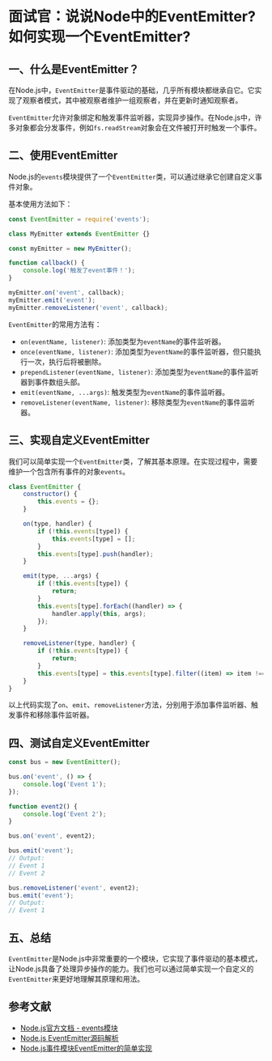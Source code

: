 # 面试官：说说Node中的EventEmitter? 如何实现一个EventEmitter?


## 一、什么是EventEmitter？

在Node.js中，`EventEmitter`是事件驱动的基础，几乎所有模块都继承自它。它实现了观察者模式，其中被观察者维护一组观察者，并在更新时通知观察者。

`EventEmitter`允许对象绑定和触发事件监听器，实现异步操作。在Node.js中，许多对象都会分发事件，例如`fs.readStream`对象会在文件被打开时触发一个事件。

## 二、使用EventEmitter

Node.js的`events`模块提供了一个`EventEmitter`类，可以通过继承它创建自定义事件对象。

基本使用方法如下：

```js
const EventEmitter = require('events');

class MyEmitter extends EventEmitter {}

const myEmitter = new MyEmitter();

function callback() {
    console.log('触发了event事件！');
}

myEmitter.on('event', callback);
myEmitter.emit('event');
myEmitter.removeListener('event', callback);
```

`EventEmitter`的常用方法有：

- `on(eventName, listener)`: 添加类型为`eventName`的事件监听器。
- `once(eventName, listener)`: 添加类型为`eventName`的事件监听器，但只能执行一次，执行后将被删除。
- `prependListener(eventName, listener)`: 添加类型为`eventName`的事件监听器到事件数组头部。
- `emit(eventName, ...args)`: 触发类型为`eventName`的事件监听器。
- `removeListener(eventName, listener)`: 移除类型为`eventName`的事件监听器。

## 三、实现自定义EventEmitter

我们可以简单实现一个`EventEmitter`类，了解其基本原理。在实现过程中，需要维护一个包含所有事件的对象`events`。

```js
class EventEmitter {
    constructor() {
        this.events = {};
    }

    on(type, handler) {
        if (!this.events[type]) {
            this.events[type] = [];
        }
        this.events[type].push(handler);
    }

    emit(type, ...args) {
        if (!this.events[type]) {
            return;
        }
        this.events[type].forEach((handler) => {
            handler.apply(this, args);
        });
    }

    removeListener(type, handler) {
        if (!this.events[type]) {
            return;
        }
        this.events[type] = this.events[type].filter((item) => item !== handler);
    }
}
```

以上代码实现了`on`、`emit`、`removeListener`方法，分别用于添加事件监听器、触发事件和移除事件监听器。

## 四、测试自定义EventEmitter

```js
const bus = new EventEmitter();

bus.on('event', () => {
    console.log('Event 1');
});

function event2() {
    console.log('Event 2');
}

bus.on('event', event2);

bus.emit('event');
// Output:
// Event 1
// Event 2

bus.removeListener('event', event2);
bus.emit('event');
// Output:
// Event 1
```

## 五、总结

`EventEmitter`是Node.js中非常重要的一个模块，它实现了事件驱动的基本模式，让Node.js具备了处理异步操作的能力。我们也可以通过简单实现一个自定义的`EventEmitter`来更好地理解其原理和用法。

## 参考文献

- [Node.js官方文档 - events模块](http://nodejs.cn/api/events.html#events_class_eventemitter)
- [Node.js EventEmitter源码解析](https://segmentfault.com/a/1190000015762318)
- [Node.js事件模块EventEmitter的简单实现](https://juejin.cn/post/6844903781230968845)